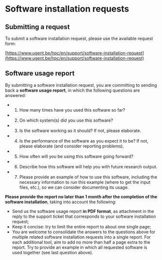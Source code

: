 # Software installation requests

## Submitting a request

To submit a software installation request, please use the available request form:

[https://www.ugent.be/hpc/en/support/software-installation-request](https://www.ugent.be/hpc/en/support/software-installation-request)

## Software usage report

By submitting a software installation request, you are committing to sending back a **software usage report**,
in which the following questions are answered:

- 1) How many times have you used this software so far?
- 2) On which system(s) did you use this software?
- 3) Is the software working as it should? If not, please elaborate.
- 4) Is the performance of the software as you expect it to be? If not, please elaborate (and consider reporting problems).
- 5) How often will you be using this software going forward?
- 6) Describe how this software will help you with future research output.
- 7) Please provide an example of how to use this software, including the necessary information to run this example (where to get the input files, etc.), so we can consider documenting its usage.

**Please provide the report no later than 1 month after the completion of the software installation**,
taking into account the following:

* Send us the software usage report **in PDF format**, as attachment in the reply to the support ticket that corresponds to your software installation request;
* Keep it concise: try to limit the entire report to about one single page;
* You are welcome to consolidate the answers to the questions above for multiple related software installation requests into a single report.
  For each additional tool, aim to add no more than half a page extra to the report.
  Try to provide an example in which all requested software is used together (see last question above).
